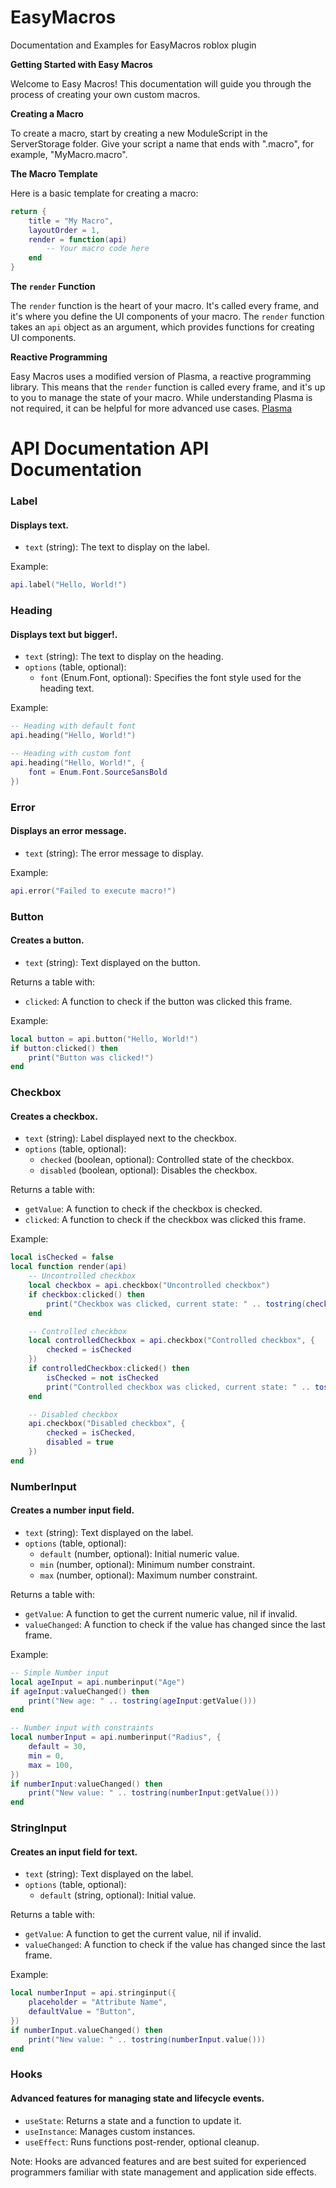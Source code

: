 # EasyMacros
Documentation and Examples for EasyMacros roblox plugin


**Getting Started with Easy Macros**

Welcome to Easy Macros! This documentation will guide you through the process of creating your own custom macros.

**Creating a Macro**

To create a macro, start by creating a new ModuleScript in the ServerStorage folder. Give your script a name that ends with ".macro", for example, "MyMacro.macro".

**The Macro Template**

Here is a basic template for creating a macro:
```lua
return {
    title = "My Macro",
    layoutOrder = 1,
    render = function(api)
        -- Your macro code here
    end
}
```
**The `render` Function**

The `render` function is the heart of your macro. It's called every frame, and it's where you define the UI components of your macro. The `render` function takes an `api` object as an argument, which provides functions for creating UI components.

**Reactive Programming**

Easy Macros uses a modified version of Plasma, a reactive programming library. This means that the `render` function is called every frame, and it's up to you to manage the state of your macro. While understanding Plasma is not required, it can be helpful for more advanced use cases.
[Plasma](https://eryn.io/plasma/docs/intro)

**API Documentation**
API Documentation
================

### Label
#### Displays text.

* `text` (string): The text to display on the label.

Example:
```lua
api.label("Hello, World!")
```

### Heading
#### Displays text but bigger!.

* `text` (string): The text to display on the heading.
* `options` (table, optional):
	+ `font` (Enum.Font, optional): Specifies the font style used for the heading text.

Example:
```lua
-- Heading with default font
api.heading("Hello, World!")

-- Heading with custom font
api.heading("Hello, World!", {
	font = Enum.Font.SourceSansBold
})
```

### Error
#### Displays an error message.

* `text` (string): The error message to display.

Example:
```lua
api.error("Failed to execute macro!")
```

### Button
#### Creates a button.

* `text` (string): Text displayed on the button.

Returns a table with:
* `clicked`: A function to check if the button was clicked this frame.

Example:
```lua
local button = api.button("Hello, World!")
if button:clicked() then
	print("Button was clicked!")
end
```

### Checkbox
#### Creates a checkbox.

* `text` (string): Label displayed next to the checkbox.
* `options` (table, optional):
	+ `checked` (boolean, optional): Controlled state of the checkbox.
	+ `disabled` (boolean, optional): Disables the checkbox.

Returns a table with:
* `getValue`: A function to check if the checkbox is checked.
* `clicked`: A function to check if the checkbox was clicked this frame.

Example:
```lua
local isChecked = false
local function render(api)
	-- Uncontrolled checkbox
	local checkbox = api.checkbox("Uncontrolled checkbox")
	if checkbox:clicked() then
		print("Checkbox was clicked, current state: " .. tostring(checkbox:getValue()))
	end

	-- Controlled checkbox
	local controlledCheckbox = api.checkbox("Controlled checkbox", {
		checked = isChecked
	})
	if controlledCheckbox:clicked() then
		isChecked = not isChecked
		print("Controlled checkbox was clicked, current state: " .. tostring(isChecked))
	end

	-- Disabled checkbox
	api.checkbox("Disabled checkbox", {
		checked = isChecked,
		disabled = true
	})
end
```

### NumberInput
#### Creates a number input field.

* `text` (string): Text displayed on the label.
* `options` (table, optional):
	+ `default` (number, optional): Initial numeric value.
	+ `min` (number, optional): Minimum number constraint.
	+ `max` (number, optional): Maximum number constraint.

Returns a table with:
* `getValue`: A function to get the current numeric value, nil if invalid.
* `valueChanged`: A function to check if the value has changed since the last frame.

Example:
```lua
-- Simple Number input
local ageInput = api.numberinput("Age")
if ageInput:valueChanged() then
	print("New age: " .. tostring(ageInput:getValue()))
end

-- Number input with constraints
local numberInput = api.numberinput("Radius", {
	default = 30,
	min = 0,
	max = 100,
})
if numberInput:valueChanged() then
	print("New value: " .. tostring(numberInput:getValue()))
end
```

### StringInput
#### Creates an input field for text.

* `text` (string): Text displayed on the label.
* `options` (table, optional):
	+ `default` (string, optional): Initial value.

Returns a table with:
* `getValue`: A function to get the current value, nil if invalid.
* `valueChanged`: A function to check if the value has changed since the last frame.

Example:
```lua
local numberInput = api.stringinput({
	placeholder = "Attribute Name",
	defaultValue = "Button",
})
if numberInput.valueChanged() then
	print("New value: " .. tostring(numberInput.value()))
end
```

### Hooks
#### Advanced features for managing state and lifecycle events.

* `useState`: Returns a state and a function to update it.
* `useInstance`: Manages custom instances.
* `useEffect`: Runs functions post-render, optional cleanup.

Note: Hooks are advanced features and are best suited for experienced programmers familiar with state management and application side effects.